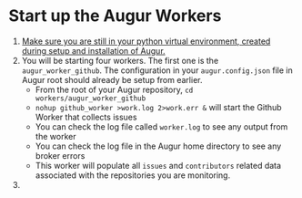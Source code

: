 # Start up the Augur Workers
1. [Make sure you are still in your python virtual environment, created during setup and installation of Augur.](../installing-augur.md)
2. You will be starting four workers. The first one is the `augur_worker_github`. The configuration in your `augur.config.json` file in Augur root should already be setup from earlier. 
    - From the root of your Augur repository, `cd workers/augur_worker_github`
    - `nohup github_worker >work.log 2>work.err &` will start the Github Worker that collects issues
    - You can check the log file called `worker.log` to see any output from the worker
    - You can check the log file in the Augur home directory to see any broker errors
    - This worker will populate all `issues` and `contributors` related data associated with the repositories you are monitoring. 
3. 